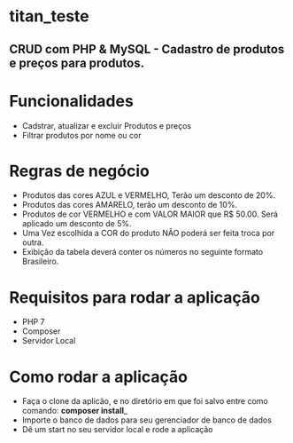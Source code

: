 # titan_teste
## CRUD com PHP &amp; MySQL - Cadastro de produtos e preços para produtos.

# Funcionalidades

- Cadstrar, atualizar e excluir Produtos e preços
- Filtrar produtos por nome ou cor

# Regras de negócio

-	Produtos das cores AZUL e VERMELHO, Terão um desconto de 20%.
- Produtos das cores AMARELO, terão um desconto de 10%.
-	Produtos de cor VERMELHO e com VALOR MAIOR que R$ 50.00.  Será aplicado um desconto de 5%.
-	Uma Vez escolhida a COR do produto NÃO poderá ser feita  troca por outra.
-	Exibição da tabela deverá conter os números no seguinte formato Brasileiro.

# Requisitos para rodar a aplicação

- PHP 7
- Composer
- Servidor Local

# Como rodar a aplicação

- Faça o clone da aplicão, e no diretório em que foi salvo entre como comando: __composer install___
- Importe o banco de dados para seu gerenciador de banco de dados
- Dê um start no seu servidor local e rode a aplicação
